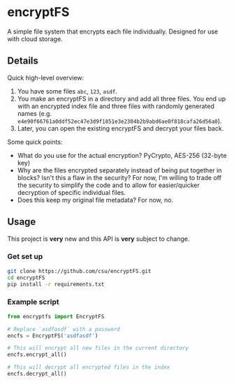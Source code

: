 # encryptFS
A simple file system that encrypts each file individually. Designed for use with cloud storage.

## Details
Quick high-level overview:

1. You have some files `abc`, `123`, `asdf`.
2. You make an encryptFS in a directory and add all three files. You end up with an encrypted index file and three files with randomly generated names (e.g. `e4e90f66761a0ddf52ec47e3d9f1851e3e2304b2b9abd6ae0f818cafa26d56a0`).
3. Later, you can open the existing encryptFS and decrypt your files back.

Some quick points:

* What do you use for the actual encryption? PyCrypto, AES-256 (32-byte key)
* Why are the files encrypted separately instead of being put together in blocks? Isn't this a flaw in the security? For now, I'm willing to trade off the security to simplify the code and to allow for easier/quicker decryption of specific individual files.
* Does this keep my original file metadata? For now, no.

## Usage
This project is **very** new and this API is **very** subject to change.

### Get set up
```bash
git clone https://github.com/csu/encryptFS.git
cd encryptFS
pip install -r requirements.txt
```

### Example script
```python
from encryptfs import EncryptFS

# Replace `asdfasdf` with a password
encfs = EncryptFS('asdfasdf')

# This will encrypt all new files in the current directory
encfs.encrypt_all()

# This will decrypt all encrypted files in the index
encfs.decrypt_all()
```